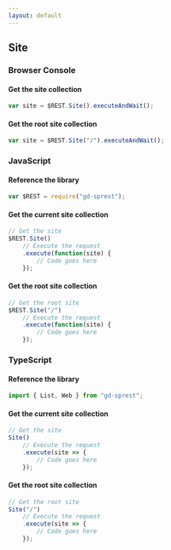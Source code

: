 ```yaml
---
layout: default
---
```


## Site
### Browser Console

#### Get the site collection

```js
var site = $REST.Site().executeAndWait();
```

#### Get the root site collection

```js
var site = $REST.Site("/").executeAndWait();
```

### JavaScript

#### Reference the library

```js
var $REST = require("gd-sprest");
```

#### Get the current site collection

```js
// Get the site
$REST.Site()
    // Execute the request
    .execute(function(site) {
        // Code goes here
    });
```

#### Get the root site collection

```js
// Get the root site
$REST.Site("/")
    // Execute the request
    .execute(function(site) {
        // Code goes here
    });
```

### TypeScript

#### Reference the library

```ts
import { List, Web } from "gd-sprest";
```

#### Get the current site collection

```ts
// Get the site
Site()
    // Execute the request
    .execute(site => {
        // Code goes here
    });
```

#### Get the root site collection

```ts
// Get the root site
Site("/")
    // Execute the request
    .execute(site => {
        // Code goes here
    });
```